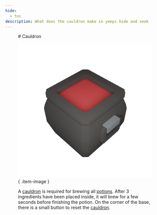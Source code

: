 ```yaml
---
hide:
  - toc
description: What does the cauldron make in yeeps hide and seek
---
```

<figure markdown="1">
# Cauldron

![](../assets/images/brewing/cauldron.webp){ .item-image }

A [cauldron](../brewing/cauldron.md) is required for brewing all [potions](../brewing/potion.md). After 3 ingredients have been placed inside, it will brew for a few seconds before finishing the potion. On the corner of the base, there is a small button to reset the [cauldron](../brewing/cauldron.md).

</figure>